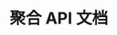 

# 聚合 API 文档
<!-- 

https://mp.weixin.qq.com/s/PBkKrDtEDvszzeaPjnJ8Zg



SpringBoot + SwaggerUI，自动生成API文档。
SwaggerUI自定义UI界面
springfox swagger-ui多个包路径扫描匹配的改造支持
https://blog.csdn.net/melody_susan/article/details/80339542
Spring Boot 2.X集成 Swagger2 开发 API 文档（在线+离线）
https://mp.weixin.qq.com/s?__biz=MzAxNDMwMTMwMw==&mid=2247493319&idx=3&sn=9a90f94319cd246a381942ce90874a2f&chksm=9b97c7dface04ec9c94d5b75118d5c43f6e020b140e10ce5a2322544ddde624b62c35b733889&mpshare=1&scene=1&srcid=&sharer_sharetime=1575982436960&sharer_shareid=b256218ead787d58e0b58614a973d00d&key=cb18063c680e4f106aaa99f328a7988d701be6238ef065753864a792149ba2b8b38b8d607c3335e08d1ea89d921e8e27f740db239c66ef8df57eb485ca302b6e385dc65ea08bfb311c8106e850de2ac1&ascene=1&uin=MTE1MTYxNzY2MQ%3D%3D&devicetype=Windows+10&version=62070158&lang=zh_CN&exportkey=ARmKlOROTEICbMfUQkBOsCU%3D&pass_ticket=qZMK6abzstlbYjCf50eKgKnEyRFUSBrv1OZqpLAUyEY5YyVEDZS49ms3CGuq5S2j

Top11 构建和测试API的工具 
https://mp.weixin.qq.com/s?__biz=MzIzNzYxNDYzNw==&mid=2247484130&idx=1&sn=1f0615b7dadf9f884b3b55228829bbab&chksm=e8c4a1a0dfb328b6e140b781c1b4a2aa6f74ecbf13e0b07be27668e8d2799d47047ce481fd0e&mpshare=1&scene=1&srcid=&sharer_sharetime=1566348378635&sharer_shareid=b256218ead787d58e0b58614a973d00d&key=5ead8116cc3d8776f4b36beb0e23a3e1a0d060fa6c993e67d79d33e2c697c6bed6f3b90ef0d11d3935930414b44ccaea2c19c469ea67741aa77f9503649c1025a9a4d131b625c1a68c65582e7eac6649&ascene=1&uin=MTE1MTYxNzY2MQ%3D%3D&devicetype=Windows+10&version=62060844&lang=zh_CN&pass_ticket=p6auQCRUdz3YfMwJ1xme47R%2BDCakEmcXa%2FfepST4E86ADUg6UT3f%2BojJW6kiKF6K
一个简单的Restful API输出工具，只需一行配置，即可将接口中的所有API接口及参数全部以结构化的方式输出的页面上。 
spring.boot.sapi.starter
https://github.com/xiaour/spring.boot.sapi.starter
swagger2注解
http://www.sosoapi.com/pass/faq/swagger.htm
Swagger2边写代码边写文档 
https://mp.weixin.qq.com/s?__biz=MzU3NzczMTAzMg==&mid=2247483810&idx=1&sn=1b715da8ed05171ccc7be41ac5107eb6&chksm=fd016115ca76e8033ca026ef56464bf679b4ff6a0d405580822b607f449cfae54d7bc9a435a2&mpshare=1&scene=1&srcid=&sharer_sharetime=1566314526212&sharer_shareid=b256218ead787d58e0b58614a973d00d&key=ecc4386bb884a7b1297e6f07c91a78004cf383067b5d1b99db32465191b29228f9ece7af4dcbf18879096588f0bb9f202e305b027e5a412eedd76d4453c11d94dc693751a1f5d01a0c67dc1a18b01e69&ascene=1&uin=MTE1MTYxNzY2MQ%3D%3D&devicetype=Windows+10&version=62060844&lang=zh_CN&pass_ticket=p6auQCRUdz3YfMwJ1xme47R%2BDCakEmcXa%2FfepST4E86ADUg6UT3f%2BojJW6kiKF6K

swagger 404
https://blog.csdn.net/T_T_xq/article/details/82783281

SpringBoot整合Swagger2
https://mp.weixin.qq.com/s?__biz=MzI1NDY0MTkzNQ==&mid=2247485077&idx=1&sn=0700e96f4449fac56f81775d02e62b4f&scene=21#wechat_redirect
Spring Boot 2.x基础教程：使用Swagger2构建强大的API文档 
https://mp.weixin.qq.com/s/HlTZp1yfspQ0v1v63udpag

Spring Boot 2.x基础教程：Swagger接口分类与各元素排序问题详解 
https://mp.weixin.qq.com/s?__biz=MzAxODcyNjEzNQ==&mid=2247488486&idx=1&sn=a6d6e72185f4219db54c90ddaba48095&chksm=9bd0be7eaca737689565b8d047097780325d604f35d570e8d633807384cc4709bbebf7d5e817&mpshare=1&scene=1&srcid=&sharer_sharetime=1570667110103&sharer_shareid=b256218ead787d58e0b58614a973d00d&key=6f23511bf9e1c01fea0019b5f8aa9977569ae9e3dcba16778f5fe57ac35262cd89b762d562f40a757edd0b69679f8e0459a5ea07820addfa84131e09d4b996bd2ac66376c57cc4d508c26b0ba3792454&ascene=1&uin=MTE1MTYxNzY2MQ%3D%3D&devicetype=Windows+10&version=62060844&lang=zh_CN&pass_ticket=%2BvoPjiRJ2%2B%2FR06gtkAI%2FQAxirg6VUBICuwvzMDL78O5Ji%2FGLeAh1eEr2Hg5WRNnc
利用 Swagger 构建 Api 文档
https://juejin.im/post/5d4000b7f265da03e3695bc9
Spring Boot 2.x基础教程：Swagger静态API文档的生成 
https://mp.weixin.qq.com/s/Ot3ZqHryHl_4xW9LdlT01Q
SpringBoot 整合 Swagger2
https://mp.weixin.qq.com/s?__biz=MzI1NDY0MTkzNQ==&mid=2247486800&idx=2&sn=39965b130bdfc39e66a2d40a84d7ba57&chksm=e9c35f30deb4d62602fd19cb12b8b755cf4be37de3e0510e2a3c7104b01446681355822947bd&mpshare=1&scene=1&srcid=&sharer_sharetime=1572220957914&sharer_shareid=b256218ead787d58e0b58614a973d00d&key=20f7b87cb3d4d9a8c17b400bdc155d570c25a13064dfccd143b7bf1596f77764e714c967af96ffcfb44bcd1c12873e82c878223e9c377ac577075a79d3c3f7418748206e0c1dd71dda00cdfe31a40d88&ascene=1&uin=MTE1MTYxNzY2MQ%3D%3D&devicetype=Windows+10&version=62070152&lang=zh_CN&pass_ticket=qog0AK97Tys6DnkOvI2yc17h%2FAdSYaR8ZyVIoCUAs7RkIqyc3NrdPFKrunhH3JpD
Swagger 自定义UI界面
https://blog.csdn.net/tuposky/article/details/77965139
springboot+swagger接口文档企业实践（上）
https://juejin.im/post/5dcc00c2e51d45105d56306e
送给需要的你：Spring Doc 生成OPEN API 3文档 
https://mp.weixin.qq.com/s?__biz=MzIzNzYxNDYzNw==&mid=2247484273&idx=1&sn=e5f5945ed01d6df98479fdb2f5f19677&chksm=e8c4a033dfb329257f79add6cf3678d74ffd86dd1bd2c83b3023af023772626a5601df41d3ff&mpshare=1&scene=1&srcid=&sharer_sharetime=1574233095087&sharer_shareid=b256218ead787d58e0b58614a973d00d&key=2459be73db906624e46ccd3eb640604bfab285da5c1374e640fdb06457a1b391fcefe7a4a38d1a99f34996cea4976b7040e0f1f9c87718207f3c09c80917dbb902204f056079bf266e7e10c19d64decb&ascene=1&uin=MTE1MTYxNzY2MQ%3D%3D&devicetype=Windows+10&version=62070152&lang=zh_CN&pass_ticket=WfLUVSCdR759nVfSaPrEbDJ5pQBJLzYUdmc8DOJ9hHJHHUoxvw5vHgy0hzLZZoMW
利用 Swagger 构建 Api 文档，提升你的对接效率
https://juejin.im/post/5d4000b7f265da03e3695bc9
Spring Doc 生成OPEN API 3文档 
https://mp.weixin.qq.com/s?__biz=MzAxODcyNjEzNQ==&mid=2247488963&idx=3&sn=ad40ff5aec156b6d6a975e9e478088a0&chksm=9bd0b85baca7314d960f3748241878dda163ff8ecbfc4d84dd58b917142da636e6e64b299352&mpshare=1&scene=1&srcid=&sharer_sharetime=1574729148299&sharer_shareid=b256218ead787d58e0b58614a973d00d&key=02e8ad5fec8d74581adca2315ce18cbf07713d7f648982003d26064988f127c8c2508be2915b392259ebfd142d5476ffb55e5e8170e1060500b492e8c1ff1577b964268896bc3d3d2a55c220f746f438&ascene=1&uin=MTE1MTYxNzY2MQ%3D%3D&devicetype=Windows+10&version=62070152&lang=zh_CN&pass_ticket=iTkKo8IrxoXV%2FQ1p1Nm%2FqrCiHRjPcPjIl4dp2uE1rTwZVCMYw8j8RixABOBKh894
springfox swagger-ui多个包路径扫描匹配的改造支持
https://blog.csdn.net/melody_susan/article/details/80339542
推荐一款接口 API 设计神器！
https://mp.weixin.qq.com/s?__biz=MzI3ODcxMzQzMw==&mid=2247488535&idx=1&sn=87a746ebdc1bdf800860ddd0f11e1e89&chksm=eb539121dc2418370bb332f68dc892eb4891d95af660ff577b11322844d270d8006adbc1e05a&scene=21#wechat_redirect


Swagger文档转Word 文档
https://mp.weixin.qq.com/s?__biz=MzI4Njc5NjM1NQ==&mid=2247488687&idx=2&sn=2175bcdb962da568da88080cf054b230&chksm=ebd62b83dca1a29509e93ca9f2104c37b9ffbc2c618d3fb55dad83d9dd1c1232db9dc5870e43&mpshare=1&scene=1&srcid=&key=798968cdb5a0aac4c4e12f205c0ef04431437b9c26eab311c31100b5e06142943142066801d3410916a47a4963ffc8ffc79c1ee3d7a7e93ea39cad2385023ac2fc4bfa091213c796aab47337ffa58466&ascene=1&uin=MTE1MTYxNzY2MQ%3D%3D&devicetype=Windows+10&version=62060833&lang=zh_CN&pass_ticket=OG3FomTrea5a19ZXWAEOHQyHdjmHIYVUlX%2BZDLnRMmfOAotXcA8xSnPV4gOSIRV7



官网：https://swagger.io/
Swagger Inspector 这是一个测试接口工具，类似postman https://swagger.io/tools/swagger-inspector/
SwaggerHub，这是一个swagger仓库 https://app.swaggerhub.com/home


如何在Swagger2或Swagger3中增加Json Web Token 
https://mp.weixin.qq.com/s/RlZRnbg0CiNMUwt6OZ4kYw


https://mp.weixin.qq.com/s?__biz=MzI3ODcxMzQzMw==&mid=2247488535&idx=1&sn=87a746ebdc1bdf800860ddd0f11e1e89&chksm=eb539121dc2418370bb332f68dc892eb4891d95af660ff577b11322844d270d8006adbc1e05a&scene=21#wechat_redirect


https://juejin.im/post/5dcc00c2e51d45105d56306e
https://mp.weixin.qq.com/s/HlTZp1yfspQ0v1v63udpag

https://mp.weixin.qq.com/s?__biz=MzAxODcyNjEzNQ==&mid=2247488466&idx=1&sn=88f407c6ced7bb743dc13c688d393266&chksm=9bd0be4aaca7375c5690568c194af17ef272bdd0994ca4151ca0c8d300003d52a31e0cde4684&scene=21#wechat_redirect
-->


